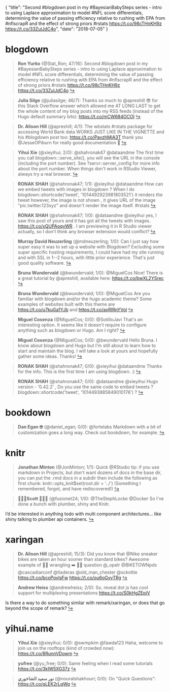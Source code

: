 {
  "title": "Second #blogdown post in my #BayesianBabySteps series - intro to using Laplace approximation to model #NFL score differentials, determining the value of passing efficiency relative to rushing with EPA from #nflscrapR and the effect of strong priors #rstats https://t.co/98cTHnKH9z https://t.co/33ZulJdC4o",
  "date": "2018-07-05"
}

# blogdown

> **Ron Yurko** (@Stat_Ron; 47/16): Second #blogdown post in my #BayesianBabySteps series - intro to using Laplace approximation to model #NFL score differentials, determining the value of passing efficiency relative to rushing with EPA from #nflscrapR and the effect of strong priors #rstats https://t.co/98cTHnKH9z https://t.co/33ZulJdC4o  [&#8618;](https://twitter.com/xieyihui/status/1014532454143709189)

<!-- -->


> **Julia Silge** (@juliasilge; 46/7): Thanks so much to @apreshill 😎 for this Stack Overflow answer which allowed me AT LONG LAST to get the whole content of my blog posts into my RSS feeds (instead of the Hugo default summary bits):
https://t.co/mCW684OCOl  [&#8618;](https://twitter.com/xieyihui/status/1014344908302311424)

<!-- -->


> **Dr. Alison Hill** (@apreshill; 4/1): The wbstats #rstats package for accessing World Bank data WORKS JUST LIKE IN THE VIGNETTE and his #blogdown post too: https://t.co/PavzhMjA3T thank you @JesseOPiburn for really good documentation 🥳  [&#8618;](https://twitter.com/xieyihui/status/1014591817981947904)

<!-- -->


> **Yihui Xie** (@xieyihui; 2/0): @shahronak47 @dataandme The first time you call blogdown:::serve_site(), you will see the URL in the console (including the port number). See ?servr::server_config for more info about the port number. When things don't work in RStudio Viewer, always try a real browser.  [&#8618;](https://twitter.com/xieyihui/status/1014624315378225153)

<!-- -->


> **RONAK SHAH** (@shahronak47; 1/1): @xieyihui @dataandme How can we embed tweets with images in blogdown ? When I do blogdown::shortcode('tweet', '1014492923981803521') it renders the tweet however, the image is not shown , it gives URL of the image "pic.twitter.123xyz" and doesn't render the image itself. #rstats  [&#8618;](https://twitter.com/xieyihui/status/1014510534580842496)

<!-- -->


> **RONAK SHAH** (@shahronak47; 1/0): @dataandme @xieyihui yes, I saw this post of yours and it has got all the tweets with images. https://t.co/xQUPAoqyWR . I am previewing it in R Studio viewer actually, so I don't think any browser extension would conflict?  [&#8618;](https://twitter.com/xieyihui/status/1014511621534695425)

<!-- -->


> **Murray David Neuzerling** (@mdneuzerling; 1/0): Can I just say how super easy it was to set up a website with Blogdown? Excluding some super specific hosting requirements, I could have had my site running and with SSL in 1--2 hours, with little prior experience. That's just good quality software.  [&#8618;](https://twitter.com/xieyihui/status/1014659119586791424)

<!-- -->


> **Bruna Wundervald** (@bwundervald; 1/0): @MiguelCos Nice! There is a great tutorial by @apreshill, available here: https://t.co/bwXL2YSrec  [&#8618;](https://twitter.com/xieyihui/status/1014604354932879363)

<!-- -->


> **Bruna Wundervald** (@bwundervald; 1/0): @MiguelCos Are you familiar with blogdown and/or the hugo academic theme? Some examples of websites built with this theme are https://t.co/u7kuGa1YJb and https://t.co/axRIRnYVol  [&#8618;](https://twitter.com/xieyihui/status/1014577875251494912)

<!-- -->


> **Miguel Cosenza** (@MiguelCos; 0/0): @SotilloJavi That's an interesting option. It seems like it doesn't require to configure anything such as blogdown or Hugo. Am I right?  [&#8618;](https://twitter.com/xieyihui/status/1014679587991715842)

<!-- -->


> **Miguel Cosenza** (@MiguelCos; 0/0): @bwundervald Hello Bruna. I know about blogdown and Hugo but I'm still about to learn how to start and maintain the blog. I will take a look at yours and hopefully gather some ideas. Thanks!  [&#8618;](https://twitter.com/xieyihui/status/1014584250862047239)

<!-- -->


> **RONAK SHAH** (@shahronak47; 0/0): @xieyihui @dataandme Thanks for the info. This is the first time I am using blogdown. :)  [&#8618;](https://twitter.com/xieyihui/status/1014666996015747072)

<!-- -->


> **RONAK SHAH** (@shahronak47; 0/0): @dataandme @xieyihui Hugo version - ‘0.42.2’ , Do you use the same code to embed tweets ? blogdown::shortcode('tweet', '1014493885849010176') ?  [&#8618;](https://twitter.com/xieyihui/status/1014515836038443009)

<!-- -->


# bookdown

> **Dan Egan 🤓** (@daniel_egan; 0/0): @fortelabs Markdown with a bit of customization goes a long way. Check out bookdown, for example.  [&#8618;](https://twitter.com/xieyihui/status/1014587166033432576)

<!-- -->


# knitr

> **Jonathan Minton** (@JonMinton; 1/1): Quick @RStudio tip: if you use markdown in Projects, but don't want dozens of docs in the base dir, you can put the .rmd docs in a subdir then include the following as first chunk:
knitr::opts_knit$set(root.dir = '../')
(Something I remembered, forgot, and have rediscovered!)  [&#8618;](https://twitter.com/xieyihui/status/1014448312559308801)

<!-- -->


> **👨🏻‍💻Scott 👨🏻‍🔬** (@fusionet24; 1/0): @TheStephLocke @Docker So I’ve done a bunch with plumber, shiny and Knitr. 
>
I’d be interested in anything todo with multi component architectures... like shiny talking to plumber api containers.  [&#8618;](https://twitter.com/xieyihui/status/1014487764174299136)

<!-- -->


# xaringan

> **Dr. Alison Hill** (@apreshill; 15/3): Did you know that @Nike sneaker bikes are taken an hour sooner than standard bikes? Awesome example of 💪🏽 wrangling ➡️ 💪🏽 question @_opelr @BIKETOWNpdx @cascadiarconf @tladeras @old_man_chester @sckottie https://t.co/bcoPoylsFw https://t.co/ou6oGyyTRg  [&#8618;](https://twitter.com/xieyihui/status/1014531288689045505)

<!-- -->


> **Andrew Heiss** (@andrewheiss; 2/0): So, reveal dot js has cool support for multiplexing presentations https://t.co/S0kHgZEpjV
>
Is there a way to do something similar with remark/xaringan, or does that go beyond the scope of remark?  [&#8618;](https://twitter.com/xieyihui/status/1014624292254826496)

<!-- -->


# yihui.name

> **Yihui Xie** (@xieyihui; 0/0): @swmpkim @fawda123 Haha, welcome to join us on the rooftops (kind of crowded now): https://t.co/8RunnVDowm  [&#8618;](https://twitter.com/xieyihui/status/1014625055979048960)

<!-- -->


> **yufree** (@yu_free; 0/0): Same feeling when I read some tutorials https://t.co/3kIW5XG37z  [&#8618;](https://twitter.com/xieyihui/status/1014512016365531136)

<!-- -->


> **نور سعيد الشاخوري** (@nouralshakhouri; 0/0): On "Quick Questions": https://t.co/qLEK2rLqWq  [&#8618;](https://twitter.com/xieyihui/status/1014404482644443141)

<!-- -->


